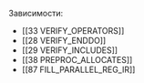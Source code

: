 
Зависимости:
- [[33 VERIFY_OPERATORS]]
- [[28 VERIFY_ENDDO]]
- [[29 VERIFY_INCLUDES]]
- [[38 PREPROC_ALLOCATES]]
- [[87 FILL_PARALLEL_REG_IR]]
